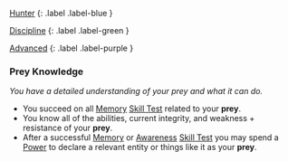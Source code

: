 
[Hunter](Game/Character-Development#Hunter)
{: .label .label-blue }

[Discipline](Game/Character-Development#Discipline)
{: .label .label-green }

[Advanced](Game/Character-Development#Advanced)
{: .label .label-purple }
### Prey Knowledge
*You have a detailed understanding of your prey and what it can do.*
* You succeed on all [Memory](Game/Core/Intelligence#Memory) [Skill Test](Game/Core/Terminology#Skill%20Test) related to your **prey**.
* You know all of the abilities, current integrity, and weakness + resistance of your **prey**.
* After a successful [Memory](Game/Core/Intelligence#Memory) or [Awareness](Game/Core/Intuition#Awareness) [Skill Test](Game/Core/Terminology#Skill%20Test) you may spend a [Power](Game/Core/Blocks/Power.md) to declare a relevant entity or things like it as your **prey**.